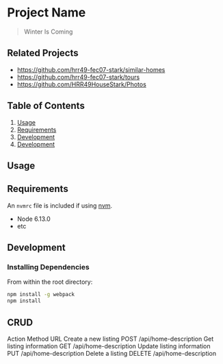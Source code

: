 # Project Name

> Winter Is Coming

## Related Projects

  - https://github.com/hrr49-fec07-stark/similar-homes
  - https://github.com/hrr49-fec07-stark/tours
  - https://github.com/HRR49HouseStark/Photos



## Table of Contents

1. [Usage](#Usage)
1. [Requirements](#requirements)
1. [Development](#development)
1. [Development](#CRUD)


## Usage

>

## Requirements

An `nvmrc` file is included if using [nvm](https://github.com/creationix/nvm).

- Node 6.13.0
- etc

## Development

### Installing Dependencies

From within the root directory:

```sh
npm install -g webpack
npm install
```

## CRUD

Action	                                      Method	    URL
Create a new listing	                        POST	      /api/home-description
Get listing information 	                    GET	        /api/home-description
Update listing information                	  PUT	        /api/home-description
Delete a listing	                            DELETE	    /api/home-description